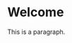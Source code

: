 <html>
<head>
<title>Home</title>
</head>
<body>

<h1>Welcome</h1>
<p>This is a paragraph.</p>

</body>
</html>
